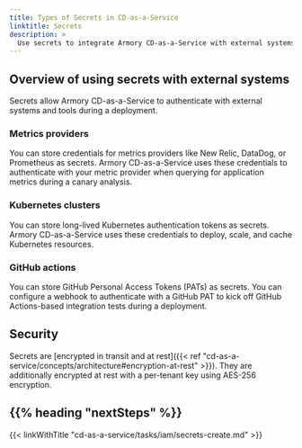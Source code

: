 ```yaml
---
title: Types of Secrets in CD-as-a-Service
linktitle: Secrets
description: >
  Use secrets to integrate Armory CD-as-a-Service with external systems and tools.
---
```


## Overview of using secrets with external systems

Secrets allow Armory CD-as-a-Service to authenticate with external systems and tools during a deployment.

### Metrics providers

You can store credentials for metrics providers like New Relic, DataDog, or Prometheus as secrets. Armory CD-as-a-Service uses these credentials to authenticate with your metric provider when querying for application metrics during a canary analysis.

### Kubernetes clusters

You can store long-lived Kubernetes authentication tokens as secrets.
Armory CD-as-a-Service uses these credentials to deploy, scale, and cache Kubernetes resources.

### GitHub actions

You can store GitHub Personal Access Tokens (PATs) as secrets.
You can configure a webhook to authenticate with a GitHub PAT to kick off GitHub Actions-based integration tests during a deployment.

## Security

Secrets are [encrypted in transit and at rest]({{< ref "cd-as-a-service/concepts/architecture#encryption-at-rest" >}}). They are additionally encrypted at rest with a per-tenant key using AES-256 encryption.


## {{% heading "nextSteps" %}}

{{< linkWithTitle "cd-as-a-service/tasks/iam/secrets-create.md" >}}